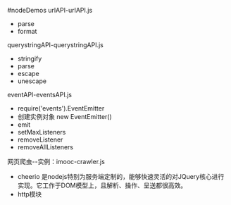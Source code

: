 #nodeDemos
urlAPI-urlAPI.js
* parse
* format


querystringAPI-querystringAPI.js
* stringify
* parse
* escape
* unescape

eventAPI-eventsAPI.js
* require('events').EventEmitter 
* 创建实例对象 new EventEmitter()
* emit
* setMaxListeners
* removeListener
* removeAllListeners

网页爬虫--实例：imooc-crawler.js
* cheerio 是nodejs特别为服务端定制的，能够快速灵活的对JQuery核心进行实现。它工作于DOM模型上，且解析、操作、呈送都很高效。
* http模块